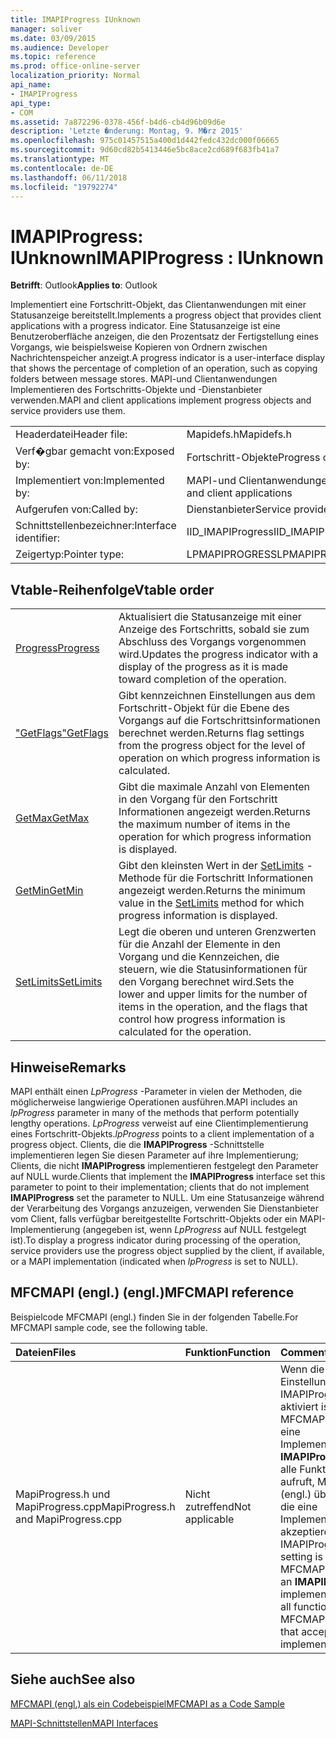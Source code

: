 ```yaml
---
title: IMAPIProgress IUnknown
manager: soliver
ms.date: 03/09/2015
ms.audience: Developer
ms.topic: reference
ms.prod: office-online-server
localization_priority: Normal
api_name:
- IMAPIProgress
api_type:
- COM
ms.assetid: 7a872296-0378-456f-b4d6-cb4d96b09d6e
description: 'Letzte �nderung: Montag, 9. M�rz 2015'
ms.openlocfilehash: 975c01457515a400d1d442fedc432dc000f06665
ms.sourcegitcommit: 9d60cd82b5413446e5bc8ace2cd689f683fb41a7
ms.translationtype: MT
ms.contentlocale: de-DE
ms.lasthandoff: 06/11/2018
ms.locfileid: "19792274"
---
```

# <a name="imapiprogress--iunknown"></a><span data-ttu-id="94bf4-103">IMAPIProgress: IUnknown</span><span class="sxs-lookup"><span data-stu-id="94bf4-103">IMAPIProgress : IUnknown</span></span>

  
  
<span data-ttu-id="94bf4-104">**Betrifft**: Outlook</span><span class="sxs-lookup"><span data-stu-id="94bf4-104">**Applies to**: Outlook</span></span> 
  
<span data-ttu-id="94bf4-105">Implementiert eine Fortschritt-Objekt, das Clientanwendungen mit einer Statusanzeige bereitstellt.</span><span class="sxs-lookup"><span data-stu-id="94bf4-105">Implements a progress object that provides client applications with a progress indicator.</span></span> <span data-ttu-id="94bf4-106">Eine Statusanzeige ist eine Benutzeroberfläche anzeigen, die den Prozentsatz der Fertigstellung eines Vorgangs, wie beispielsweise Kopieren von Ordnern zwischen Nachrichtenspeicher anzeigt.</span><span class="sxs-lookup"><span data-stu-id="94bf4-106">A progress indicator is a user-interface display that shows the percentage of completion of an operation, such as copying folders between message stores.</span></span> <span data-ttu-id="94bf4-107">MAPI-und Clientanwendungen Implementieren des Fortschritts-Objekte und -Dienstanbieter verwenden.</span><span class="sxs-lookup"><span data-stu-id="94bf4-107">MAPI and client applications implement progress objects and service providers use them.</span></span> 
  
|||
|:-----|:-----|
|<span data-ttu-id="94bf4-108">Headerdatei</span><span class="sxs-lookup"><span data-stu-id="94bf4-108">Header file:</span></span>  <br/> |<span data-ttu-id="94bf4-109">Mapidefs.h</span><span class="sxs-lookup"><span data-stu-id="94bf4-109">Mapidefs.h</span></span>  <br/> |
|<span data-ttu-id="94bf4-110">Verf�gbar gemacht von:</span><span class="sxs-lookup"><span data-stu-id="94bf4-110">Exposed by:</span></span>  <br/> |<span data-ttu-id="94bf4-111">Fortschritt-Objekte</span><span class="sxs-lookup"><span data-stu-id="94bf4-111">Progress objects</span></span>  <br/> |
|<span data-ttu-id="94bf4-112">Implementiert von:</span><span class="sxs-lookup"><span data-stu-id="94bf4-112">Implemented by:</span></span>  <br/> |<span data-ttu-id="94bf4-113">MAPI-und Clientanwendungen</span><span class="sxs-lookup"><span data-stu-id="94bf4-113">MAPI and client applications</span></span>  <br/> |
|<span data-ttu-id="94bf4-114">Aufgerufen von:</span><span class="sxs-lookup"><span data-stu-id="94bf4-114">Called by:</span></span>  <br/> |<span data-ttu-id="94bf4-115">Dienstanbieter</span><span class="sxs-lookup"><span data-stu-id="94bf4-115">Service providers</span></span>  <br/> |
|<span data-ttu-id="94bf4-116">Schnittstellenbezeichner:</span><span class="sxs-lookup"><span data-stu-id="94bf4-116">Interface identifier:</span></span>  <br/> |<span data-ttu-id="94bf4-117">IID_IMAPIProgress</span><span class="sxs-lookup"><span data-stu-id="94bf4-117">IID_IMAPIProgress</span></span>  <br/> |
|<span data-ttu-id="94bf4-118">Zeigertyp:</span><span class="sxs-lookup"><span data-stu-id="94bf4-118">Pointer type:</span></span>  <br/> |<span data-ttu-id="94bf4-119">LPMAPIPROGRESS</span><span class="sxs-lookup"><span data-stu-id="94bf4-119">LPMAPIPROGRESS</span></span>  <br/> |
   
## <a name="vtable-order"></a><span data-ttu-id="94bf4-120">Vtable-Reihenfolge</span><span class="sxs-lookup"><span data-stu-id="94bf4-120">Vtable order</span></span>

|||
|:-----|:-----|
|[<span data-ttu-id="94bf4-121">Progress</span><span class="sxs-lookup"><span data-stu-id="94bf4-121">Progress</span></span>](imapiprogress-progress.md) <br/> |<span data-ttu-id="94bf4-122">Aktualisiert die Statusanzeige mit einer Anzeige des Fortschritts, sobald sie zum Abschluss des Vorgangs vorgenommen wird.</span><span class="sxs-lookup"><span data-stu-id="94bf4-122">Updates the progress indicator with a display of the progress as it is made toward completion of the operation.</span></span>  <br/> |
|[<span data-ttu-id="94bf4-123">"GetFlags"</span><span class="sxs-lookup"><span data-stu-id="94bf4-123">GetFlags</span></span>](imapiprogress-getflags.md) <br/> |<span data-ttu-id="94bf4-124">Gibt kennzeichnen Einstellungen aus dem Fortschritt-Objekt für die Ebene des Vorgangs auf die Fortschrittsinformationen berechnet werden.</span><span class="sxs-lookup"><span data-stu-id="94bf4-124">Returns flag settings from the progress object for the level of operation on which progress information is calculated.</span></span>  <br/> |
|[<span data-ttu-id="94bf4-125">GetMax</span><span class="sxs-lookup"><span data-stu-id="94bf4-125">GetMax</span></span>](imapiprogress-getmax.md) <br/> |<span data-ttu-id="94bf4-126">Gibt die maximale Anzahl von Elementen in den Vorgang für den Fortschritt Informationen angezeigt werden.</span><span class="sxs-lookup"><span data-stu-id="94bf4-126">Returns the maximum number of items in the operation for which progress information is displayed.</span></span>  <br/> |
|[<span data-ttu-id="94bf4-127">GetMin</span><span class="sxs-lookup"><span data-stu-id="94bf4-127">GetMin</span></span>](imapiprogress-getmin.md) <br/> |<span data-ttu-id="94bf4-128">Gibt den kleinsten Wert in der [SetLimits](imapiprogress-setlimits.md) -Methode für die Fortschritt Informationen angezeigt werden.</span><span class="sxs-lookup"><span data-stu-id="94bf4-128">Returns the minimum value in the [SetLimits](imapiprogress-setlimits.md) method for which progress information is displayed.</span></span>  <br/> |
|[<span data-ttu-id="94bf4-129">SetLimits</span><span class="sxs-lookup"><span data-stu-id="94bf4-129">SetLimits</span></span>](imapiprogress-setlimits.md) <br/> |<span data-ttu-id="94bf4-130">Legt die oberen und unteren Grenzwerten für die Anzahl der Elemente in den Vorgang und die Kennzeichen, die steuern, wie die Statusinformationen für den Vorgang berechnet wird.</span><span class="sxs-lookup"><span data-stu-id="94bf4-130">Sets the lower and upper limits for the number of items in the operation, and the flags that control how progress information is calculated for the operation.</span></span>  <br/> |
   
## <a name="remarks"></a><span data-ttu-id="94bf4-131">Hinweise</span><span class="sxs-lookup"><span data-stu-id="94bf4-131">Remarks</span></span>

<span data-ttu-id="94bf4-132">MAPI enthält einen _LpProgress_ -Parameter in vielen der Methoden, die möglicherweise langwierige Operationen ausführen.</span><span class="sxs-lookup"><span data-stu-id="94bf4-132">MAPI includes an  _lpProgress_ parameter in many of the methods that perform potentially lengthy operations.</span></span>  <span data-ttu-id="94bf4-133">_LpProgress_ verweist auf eine Clientimplementierung eines Fortschritt-Objekts.</span><span class="sxs-lookup"><span data-stu-id="94bf4-133">_lpProgress_ points to a client implementation of a progress object.</span></span> <span data-ttu-id="94bf4-134">Clients, die die **IMAPIProgress** -Schnittstelle implementieren legen Sie diesen Parameter auf ihre Implementierung; Clients, die nicht **IMAPIProgress** implementieren festgelegt den Parameter auf NULL wurde.</span><span class="sxs-lookup"><span data-stu-id="94bf4-134">Clients that implement the **IMAPIProgress** interface set this parameter to point to their implementation; clients that do not implement **IMAPIProgress** set the parameter to NULL.</span></span> <span data-ttu-id="94bf4-135">Um eine Statusanzeige während der Verarbeitung des Vorgangs anzuzeigen, verwenden Sie Dienstanbieter vom Client, falls verfügbar bereitgestellte Fortschritt-Objekts oder ein MAPI-Implementierung (angegeben ist, wenn _LpProgress_ auf NULL festgelegt ist).</span><span class="sxs-lookup"><span data-stu-id="94bf4-135">To display a progress indicator during processing of the operation, service providers use the progress object supplied by the client, if available, or a MAPI implementation (indicated when  _lpProgress_ is set to NULL).</span></span> 
  
## <a name="mfcmapi-reference"></a><span data-ttu-id="94bf4-136">MFCMAPI (engl.) (engl.)</span><span class="sxs-lookup"><span data-stu-id="94bf4-136">MFCMAPI reference</span></span>

<span data-ttu-id="94bf4-137">Beispielcode MFCMAPI (engl.) finden Sie in der folgenden Tabelle.</span><span class="sxs-lookup"><span data-stu-id="94bf4-137">For MFCMAPI sample code, see the following table.</span></span>
  
|<span data-ttu-id="94bf4-138">**Dateien**</span><span class="sxs-lookup"><span data-stu-id="94bf4-138">**Files**</span></span>|<span data-ttu-id="94bf4-139">**Funktion**</span><span class="sxs-lookup"><span data-stu-id="94bf4-139">**Function**</span></span>|<span data-ttu-id="94bf4-140">**Comment**</span><span class="sxs-lookup"><span data-stu-id="94bf4-140">**Comment**</span></span>|
|:-----|:-----|:-----|
|<span data-ttu-id="94bf4-141">MapiProgress.h und MapiProgress.cpp</span><span class="sxs-lookup"><span data-stu-id="94bf4-141">MapiProgress.h and MapiProgress.cpp</span></span>  <br/> |<span data-ttu-id="94bf4-142">Nicht zutreffend</span><span class="sxs-lookup"><span data-stu-id="94bf4-142">Not applicable</span></span>  <br/> |<span data-ttu-id="94bf4-143">Wenn die Einstellung IMAPIProgress aktiviert ist, wird MFCMAPI (engl.) eine Implementierung **IMAPIProgress** auf alle Funktionen, die aufruft, MFCMAPI (engl.) übergeben, die eine Implementierung akzeptieren.</span><span class="sxs-lookup"><span data-stu-id="94bf4-143">If the IMAPIProgress setting is enabled, MFCMAPI will pass an **IMAPIProgress** implementation to all functions that MFCMAPI invokes that accept an implementation.</span></span>  <br/> |
   
## <a name="see-also"></a><span data-ttu-id="94bf4-144">Siehe auch</span><span class="sxs-lookup"><span data-stu-id="94bf4-144">See also</span></span>



[<span data-ttu-id="94bf4-145">MFCMAPI (engl.) als ein Codebeispiel</span><span class="sxs-lookup"><span data-stu-id="94bf4-145">MFCMAPI as a Code Sample</span></span>](mfcmapi-as-a-code-sample.md)
  
[<span data-ttu-id="94bf4-146">MAPI-Schnittstellen</span><span class="sxs-lookup"><span data-stu-id="94bf4-146">MAPI Interfaces</span></span>](mapi-interfaces.md)

